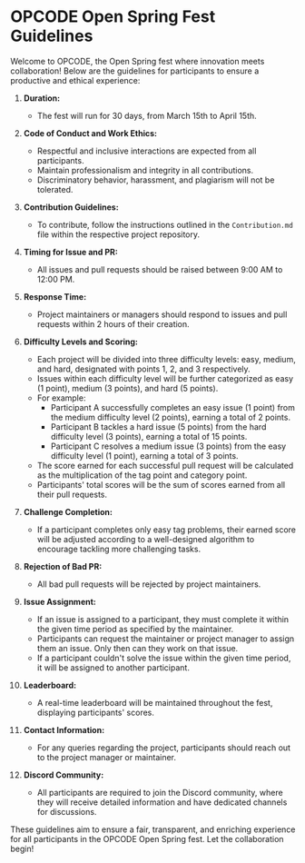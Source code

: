 # OPCODE Open Spring Fest Guidelines

Welcome to OPCODE, the Open Spring fest where innovation meets collaboration! Below are the guidelines for participants to ensure a productive and ethical experience:

1. **Duration:**

   - The fest will run for 30 days, from March 15th to April 15th.

2. **Code of Conduct and Work Ethics:**

   - Respectful and inclusive interactions are expected from all participants.
   - Maintain professionalism and integrity in all contributions.
   - Discriminatory behavior, harassment, and plagiarism will not be tolerated.

3. **Contribution Guidelines:**

   - To contribute, follow the instructions outlined in the `Contribution.md` file within the respective project repository.

4. **Timing for Issue and PR:**

   - All issues and pull requests should be raised between 9:00 AM to 12:00 PM.

5. **Response Time:**

   - Project maintainers or managers should respond to issues and pull requests within 2 hours of their creation.

6. **Difficulty Levels and Scoring:**

   - Each project will be divided into three difficulty levels: easy, medium, and hard, designated with points 1, 2, and 3 respectively.
   - Issues within each difficulty level will be further categorized as easy (1 point), medium (3 points), and hard (5 points).
   - For example:
     - Participant A successfully completes an easy issue (1 point) from the medium difficulty level (2 points), earning a total of 2 points.
     - Participant B tackles a hard issue (5 points) from the hard difficulty level (3 points), earning a total of 15 points.
     - Participant C resolves a medium issue (3 points) from the easy difficulty level (1 point), earning a total of 3 points.
   - The score earned for each successful pull request will be calculated as the multiplication of the tag point and category point.
   - Participants' total scores will be the sum of scores earned from all their pull requests.

7. **Challenge Completion:**

   - If a participant completes only easy tag problems, their earned score will be adjusted according to a well-designed algorithm to encourage tackling more challenging tasks.

8. **Rejection of Bad PR:**

   - All bad pull requests will be rejected by project maintainers.

9. **Issue Assignment:**

   - If an issue is assigned to a participant, they must complete it within the given time period as specified by the maintainer.
   - Participants can request the maintainer or project manager to assign them an issue. Only then can they work on that issue.
   - If a participant couldn't solve the issue within the given time period, it will be assigned to another participant.

10. **Leaderboard:**

    - A real-time leaderboard will be maintained throughout the fest, displaying participants' scores.

11. **Contact Information:**

    - For any queries regarding the project, participants should reach out to the project manager or maintainer.

12. **Discord Community:**
    - All participants are required to join the Discord community, where they will receive detailed information and have dedicated channels for discussions.

These guidelines aim to ensure a fair, transparent, and enriching experience for all participants in the OPCODE Open Spring fest. Let the collaboration begin!
